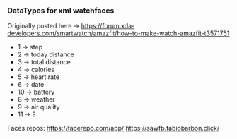 ### DataTypes for xml watchfaces ###

Originally posted here -> https://forum.xda-developers.com/smartwatch/amazfit/how-to-make-watch-amazfit-t3571751
* 1 -> step
* 2 -> today distance
* 3 -> total distance 
* 4 -> calories 
* 5 -> heart rate
* 6 -> date
* 10 -> battery
* 8 -> weather
* 9 -> air quality
* 11 -> ?

Faces repos:
https://facerepo.com/app/
https://sawfb.fabiobarbon.click/
